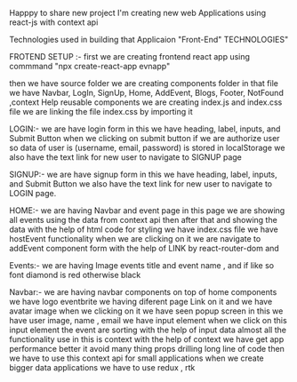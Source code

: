 

Happpy to share new project  I'm creating new web Applications using react-js with context api 


Technologies used in building that Applicaion "Front-End" TECHNOLOGIES"



FROTEND SETUP :- first we are creating frontend react app using commmand "npx create-react-app evnapp"

then we have source folder we are creating components folder in that file we have Navbar, LogIn, SignUp, Home, AddEvent, Blogs, Footer, NotFound ,context Help reusable components we are creating index.js and index.css file we are linking the file index.css by importing it

LOGIN:- we are have login form in this we have heading, label, inputs, and Submit Button when we clicking on submit button if we are authorize user so data of user is (username, email, password) is stored in localStorage we also have the text link for new user to navigate to SIGNUP page

SIGNUP:- we are have signup form in this we have heading, label, inputs, and Submit Button we also have the text link for new user to navigate to LOGIN page.

HOME:- we are having Navbar and event page in this page we are showing all events using the data from context api then after that and showing the data with the help of html code
for styling we have index.css file we have hostEvent functionality when we are clicking on it we are navigate to addEvent component form with the help of LINK by react-router-dom and 

Events:- we are having Image events title and  event name , and if like so font diamond is red otherwise black 


Navbar:- we are having navbar components on top of home components we have logo eventbrite we having diferent page Link on it and we have avatar image when we clicking on it we have seen popup screen in this we have user image, name , email
we have input element when we click on this input element the event are sorting with the help of input data almost all the functionality use in this is context with the help of context we have get app performance better it avoid many thing props drilling long line of code then we have to use this context api 
for small applications when we create bigger data applications we have to use redux , rtk


